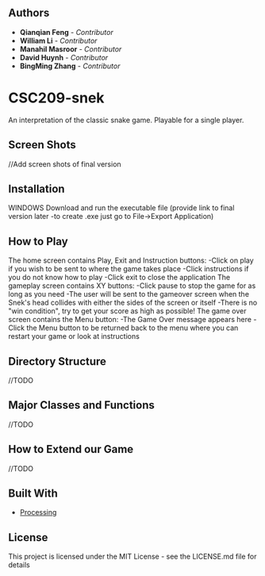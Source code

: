 ## Authors
* **Qianqian Feng** - _Contributor_  
* **William Li** - _Contributor_  
* **Manahil Masroor** - _Contributor_  
* **David Huynh** - _Contributor_  
* **BingMing Zhang** - _Contributor_ 

# CSC209-snek
An interpretation of the classic snake game. Playable for a single player. 

## Screen Shots
//Add screen shots of final version

## Installation
WINDOWS
Download and run the executable file (provide link to final version later -to create .exe just go to File->Export Application)

## How to Play
The home screen contains Play, Exit and Instruction buttons:
  -Click on play if you wish to be sent to where the game takes place
  -Click instructions if you do not know how to play
  -Click exit to close the application
The gameplay screen contains XY buttons:
  -Click pause to stop the game for as long as you need
  -The user will be sent to the gameover screen when the Snek's head collides with either the sides of the screen or itself
  -There is no "win condition", try to get your score as high as possible!
The game over screen contains the Menu button:
  -The Game Over message appears here
  -Click the Menu button to be returned back to the menu where you can restart your game or look at instructions

## Directory Structure
//TODO
## Major Classes and Functions
//TODO
## How to Extend our Game
 //TODO

## Built With
* [Processing](https://processing.org/)

## License
This project is licensed under the MIT License - see the LICENSE.md file for details
